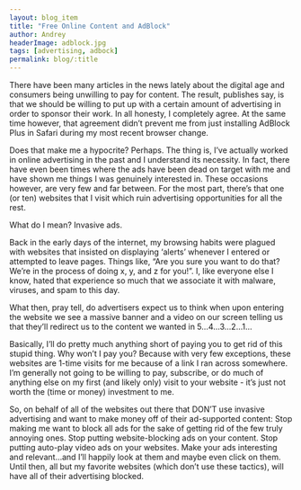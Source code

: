 ```yaml
---
layout: blog_item
title: "Free Online Content and AdBlock"
author: Andrey
headerImage: adblock.jpg
tags: [advertising, adbock]
permalink: blog/:title
---
```


<p>There have been many articles in the news lately about the digital age and consumers being unwilling to pay for content.  The result, publishes say, is that we should be willing to put up with a certain amount of advertising in order to sponsor their work.  In all honesty, I completely agree.  At the same time however, that agreement didn’t prevent me from just installing AdBlock  Plus in Safari during my most recent browser change.</p>

<p>Does that make me a hypocrite?  Perhaps.  The thing is, I’ve actually worked in online advertising in the past and I understand its necessity.  In fact, there have even been times where the ads have been dead on target with me and have shown me things I was genuinely interested in.  These occasions however, are very few and far between.  For the most part, there’s that one (or ten) websites that I visit which ruin advertising opportunities for all the rest.</p>

<p>What do I mean?  Invasive ads.</p>

<p>Back in the early days of the internet, my browsing habits were plagued with websites that insisted on displaying ‘alerts’ whenever I entered or attempted to leave pages.  Things like, “Are you sure you want to do that?  We’re in the process of doing x, y, and z for you!”.  I, like everyone else I know, hated that experience so much that we associate it with malware, viruses, and spam to this day.</p>

<p>What then, pray tell, do advertisers expect us to think when upon entering the website we see a massive banner and a video on our screen telling us that they’ll redirect us to the content we wanted in 5…4…3…2…1…</p>

<p>Basically, I’ll do pretty much anything short of paying you to get rid of this stupid thing.  Why won’t I pay you?  Because with very few exceptions, these websites are 1-time visits for me because of a link I ran across somewhere.  I’m generally not going to be willing to pay, subscribe, or do much of anything else on my first (and likely only) visit to your website - it’s just not worth the (time or money) investment to me.</p>

<p>So, on behalf of all of the websites out there that DON’T use invasive advertising and want to make money off of their ad-supported content: Stop making me want to block all ads for the sake of getting rid of the few truly annoying ones.  Stop putting website-blocking ads on your content.  Stop putting auto-play video ads on your websites.  Make your ads interesting and relevant…and I’ll happily look at them and maybe even click on them.  Until then, all but my favorite websites (which don’t use these tactics), will have all of their advertising blocked.</p>
